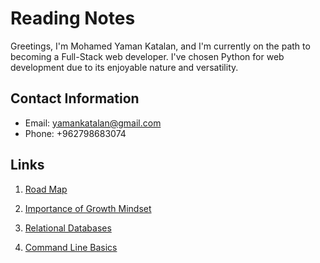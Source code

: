 # Reading Notes

Greetings, I'm Mohamed Yaman Katalan, and I'm currently on the path to becoming a Full-Stack web developer. I've chosen Python for web development due to its enjoyable nature and versatility.

## Contact Information
- Email: yamankatalan@gmail.com
- Phone: +962798683074

## Links
1. [Road Map](roadmap.md)
  
2. [Importance of Growth Mindset](mindset.md)

3. [Relational Databases](relational-databases.md)
 
4. [Command Line Basics](CL.md)
